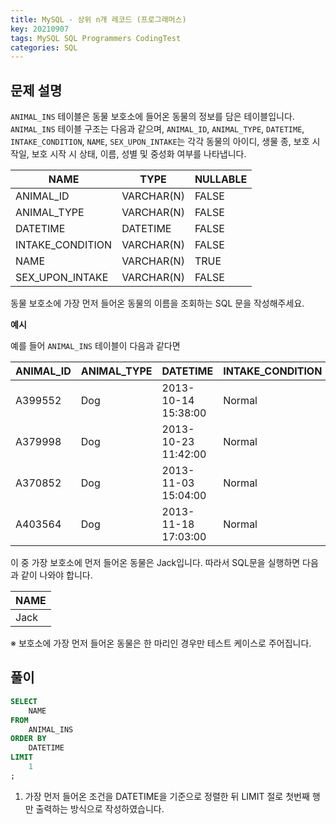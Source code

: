 ```yaml
---
title: MySQL - 상위 n개 레코드 (프로그래머스)
key: 20210907
tags: MySQL SQL Programmers CodingTest
categories: SQL
---
```


## 문제 설명

`ANIMAL_INS` 테이블은 동물 보호소에 들어온 동물의 정보를 담은 테이블입니다. `ANIMAL_INS` 테이블 구조는 다음과 같으며, `ANIMAL_ID`, `ANIMAL_TYPE`, `DATETIME`, `INTAKE_CONDITION`, `NAME`, `SEX_UPON_INTAKE`는 각각 동물의 아이디, 생물 종, 보호 시작일, 보호 시작 시 상태, 이름, 성별 및 중성화 여부를 나타냅니다.

|NAME|TYPE|NULLABLE|
|---|---|---|
|ANIMAL_ID|VARCHAR(N)|FALSE|
|ANIMAL_TYPE|VARCHAR(N)|FALSE|
|DATETIME|DATETIME|FALSE|
|INTAKE_CONDITION|VARCHAR(N)|FALSE|
|NAME|VARCHAR(N)|TRUE|
|SEX_UPON_INTAKE|VARCHAR(N)|FALSE|

동물 보호소에 가장 먼저 들어온 동물의 이름을 조회하는 SQL 문을 작성해주세요.

**예시**  

예를 들어 `ANIMAL_INS` 테이블이 다음과 같다면

|ANIMAL_ID|ANIMAL_TYPE|DATETIME|INTAKE_CONDITION|NAME|SEX_UPON_INTAKE|
|---|---|---|---|---|---|
|A399552|Dog|2013-10-14 15:38:00|Normal|Jack|Neutered Male|
|A379998|Dog|2013-10-23 11:42:00|Normal|Disciple|Intact Male|
|A370852|Dog|2013-11-03 15:04:00|Normal|Katie|Spayed Female|
|A403564|Dog|2013-11-18 17:03:00|Normal|Anna|Spayed Female|

이 중 가장 보호소에 먼저 들어온 동물은 Jack입니다. 따라서 SQL문을 실행하면 다음과 같이 나와야 합니다.

|NAME|
|--|
|Jack|

※ 보호소에 가장 먼저 들어온 동물은 한 마리인 경우만 테스트 케이스로 주어집니다.


## 풀이

~~~sql
SELECT
    NAME
FROM
    ANIMAL_INS
ORDER BY
    DATETIME
LIMIT
    1
;
~~~

1. 가장 먼저 들어온 조건을 DATETIME을 기준으로 정렬한 뒤 LIMIT 절로 첫번째 행만 출력하는 방식으로 작성하였습니다. 